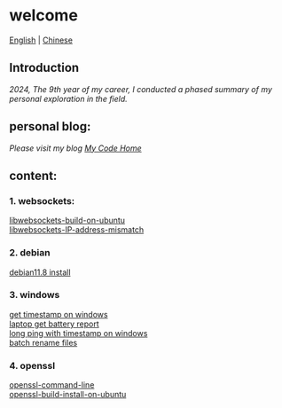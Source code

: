 # welcome  
[English](README.md) | [Chinese](README_zh.md)  

## Introduction  
*2024, The 9th year of my career, I conducted a phased summary of my personal exploration in the field.*  

## personal blog:  
*Please visit my blog [My Code Home](https://zzblydia.github.io/myBlog/)*  


## content:

### 1. websockets:
[libwebsockets-build-on-ubuntu](https://zzblydia.github.io/myBlog/websocket/libwebsockets-build-ubuntu/)  
[libwebsockets-IP-address-mismatch](https://zzblydia.github.io/myBlog/websocket/IP-address-mismatch/)  

### 2. debian
[debian11.8 install](https://zzblydia.github.io/myBlog/debian/debian11.8-new-install-config/)  

### 3. windows
[get timestamp on windows](https://zzblydia.github.io/myBlog/windows/get_timestamp/)  
[laptop get battery report](https://zzblydia.github.io/myBlog/windows/laptop-get-battery-report/)  
[long ping with timestamp on windows](https://zzblydia.github.io/myBlog/windows/long-ping-gateway-with-timestamp/)  
[batch rename files](https://zzblydia.github.io/myBlog/windows/batch-rename/)  

### 4. openssl
[openssl-command-line](https://zzblydia.github.io/myBlog/openssl/openssl-command-line/)  
[openssl-build-install-on-ubuntu](https://zzblydia.github.io/myBlog/openssl/openssl-build-install/)  

